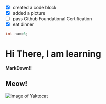 - [x] created a code block
- [x] added a picture
- [ ] pass Github Foundational Certification
- [x] eat dinner

```C#
int num=6;
```

# Hi There, I am learning
#### MarkDown!! 
## Meow!
![Image of Yaktocat](https://octodex.github.com/images/yaktocat.png)
